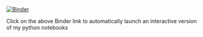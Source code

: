 [![Binder](https://mybinder.org/badge.svg)](https://mybinder.org/v2/gh/gcowan/gcowan.github.io/master)

Click on the above Binder link to automatically launch an interactive version of my python notebooks

